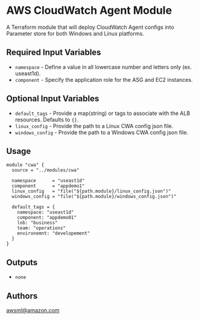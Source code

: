 AWS CloudWatch Agent Module
===========

A Terraform module that will deploy CloudWatch Agent configs into Parameter store for both Windows and Linux platforms.

Required Input Variables
----------------------

- `namespace` - Define a value in all lowercase number and letters only (ex. useast1d).
- `component` - Specify the application role for the ASG and EC2 instances.

Optional Input Variables
----------------------

- `default_tags` - Provide a map(string) or tags to associate with the ALB resources. Defaults to `{}`.
- `linux_config` - Provide the path to a Linux CWA config json file.
- `windows_config` - Provide the path to a Windows CWA config json file.

Usage
-----

```hcl
module "cwa" {
  source = "../modules/cwa"

  namespace      = "useast1d"
  component      = "appdemo1"
  linux_config   = "file("${path.module}/linux_config.json")"
  windows_config = "file("${path.module}/windows_config.json")"

  default_tags = {
    namespace: "useast1d"
    component: "appdemo01"
    lob: "business"
    team: "operations"
    environemnt: "developement"
  }
}
```

Outputs
----------------------

- `none`

Authors
----------------------

awsml@amazon.com
